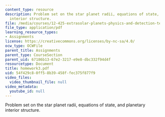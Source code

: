 ```yaml
---
content_type: resource
description: Problem set on the star planet radii, equations of state, and planetary
  interior structure.
file: /media/courses/12-425-extrasolar-planets-physics-and-detection-techniques-fall-2007/54f429c80ff58b39458ffec375f877f9_homework3.pdf
file_type: application/pdf
learning_resource_types:
- Assignments
license: https://creativecommons.org/licenses/by-nc-sa/4.0/
ocw_type: OCWFile
parent_title: Assignments
parent_type: CourseSection
parent_uid: 67186b13-67e2-3217-e9e8-dbc332f94d4f
resourcetype: Document
title: homework3.pdf
uid: 54f429c8-0ff5-8b39-458f-fec375f877f9
video_files:
  video_thumbnail_file: null
video_metadata:
  youtube_id: null
---
```

Problem set on the star planet radii, equations of state, and planetary interior structure.